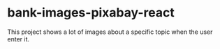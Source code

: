 # bank-images-pixabay-react
This project shows a lot of images about a specific topic  when the user enter it.
